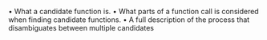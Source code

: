 • What a candidate function is.
• What parts of a function call is considered when finding candidate functions.
• A full description of the process that disambiguates between multiple candidates